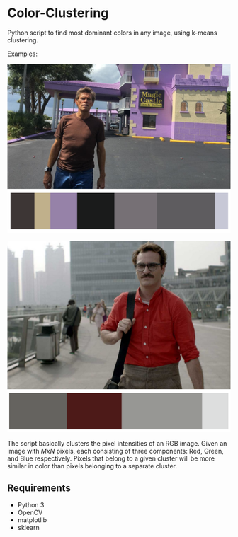 # Color-Clustering

Python script to find most dominant colors in any image, using k-means clustering.

Examples:

![Florida](/images/florida.jpeg)
![Palette Florida](/images/Figure_florida.png)

!['Her'](/images/her2.jpg)
!['Palette Her'](/images/Figure_her2.png)




The script basically clusters the pixel intensities of an RGB image. Given an image with _MxN_ pixels, each consisting of three components: Red, Green, and Blue respectively. Pixels that belong to a given cluster will be more similar in color than pixels belonging to a separate cluster.



## Requirements
* Python 3
* OpenCV
* matplotlib
* sklearn
